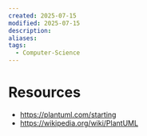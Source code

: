 ```yaml
---
created: 2025-07-15
modified: 2025-07-15
description: 
aliases: 
tags:
  - Computer-Science
---
```


# Resources

- https://plantuml.com/starting
- https://wikipedia.org/wiki/PlantUML

